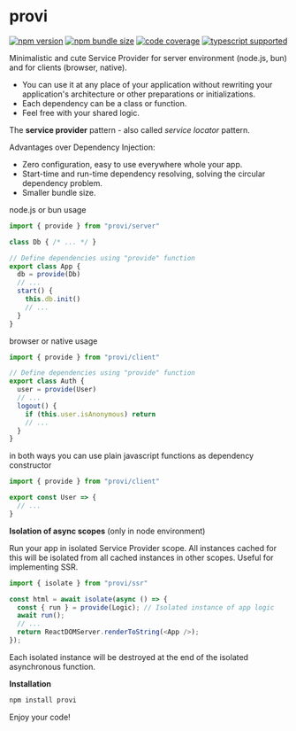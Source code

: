 # provi

[![npm version](https://img.shields.io/npm/v/provi?style=flat-square)](https://www.npmjs.com/package/provi)
[![npm bundle size](https://img.shields.io/bundlephobia/minzip/provi?style=flat-square)](https://bundlephobia.com/result?p=provi)
[![code coverage](https://img.shields.io/coveralls/github/re-js/provi?style=flat-square)](https://coveralls.io/github/re-js/provi)
[![typescript supported](https://img.shields.io/npm/types/typescript?style=flat-square)](index.d.ts)

Minimalistic and cute Service Provider for server environment (node.js, bun) and for clients (browser, native).

- You can use it at any place of your application without rewriting your application's architecture or other preparations or initializations.
- Each dependency can be a class or function.
- Feel free with your shared logic.

The **service provider** pattern - also called _service locator_ pattern.

Advantages over Dependency Injection:

  - Zero configuration, easy to use everywhere whole your app.
  - Start-time and run-time dependency resolving, solving the circular dependency problem.
  - Smaller bundle size.

node.js or bun usage

```javascript
import { provide } from "provi/server"

class Db { /* ... */ }

// Define dependencies using "provide" function
export class App {
  db = provide(Db)
  // ...
  start() {
    this.db.init()
    // ...
  }
}
```

browser or native usage

```javascript
import { provide } from "provi/client"

// Define dependencies using "provide" function
export class Auth {
  user = provide(User)
  // ...
  logout() {
    if (this.user.isAnonymous) return
    // ...
  }
}
```

in both ways you can use plain javascript functions as dependency constructor

```javascript
import { provide } from "provi/client"

export const User => {
  // ...
}
```

**Isolation of async scopes** (only in node environment)

Run your app in isolated Service Provider scope. All instances cached for this will be isolated from all cached instances in other scopes. Useful for implementing SSR.

```javascript
import { isolate } from "provi/ssr"

const html = await isolate(async () => {
  const { run } = provide(Logic); // Isolated instance of app logic
  await run();
  // ...
  return ReactDOMServer.renderToString(<App />);
});
```

Each isolated instance will be destroyed at the end of the isolated asynchronous function.


**Installation**

```bash
npm install provi
```

Enjoy your code!